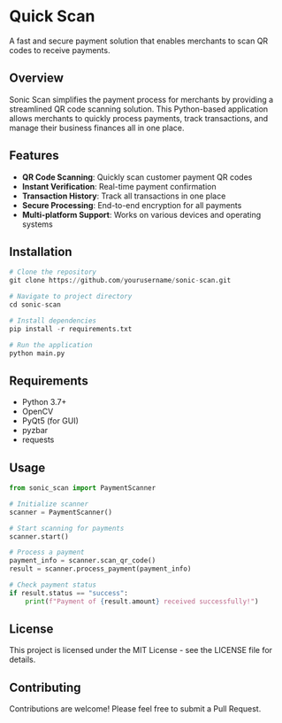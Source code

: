 # Quick Scan

A fast and secure payment solution that enables merchants to scan QR codes to receive payments.

## Overview

Sonic Scan simplifies the payment process for merchants by providing a streamlined QR code scanning solution. This Python-based application allows merchants to quickly process payments, track transactions, and manage their business finances all in one place.

## Features

- **QR Code Scanning**: Quickly scan customer payment QR codes
- **Instant Verification**: Real-time payment confirmation
- **Transaction History**: Track all transactions in one place
- **Secure Processing**: End-to-end encryption for all payments
- **Multi-platform Support**: Works on various devices and operating systems

## Installation

```python
# Clone the repository
git clone https://github.com/yourusername/sonic-scan.git

# Navigate to project directory
cd sonic-scan

# Install dependencies
pip install -r requirements.txt

# Run the application
python main.py
```

## Requirements

- Python 3.7+
- OpenCV
- PyQt5 (for GUI)
- pyzbar
- requests

## Usage

```python
from sonic_scan import PaymentScanner

# Initialize scanner
scanner = PaymentScanner()

# Start scanning for payments
scanner.start()

# Process a payment
payment_info = scanner.scan_qr_code()
result = scanner.process_payment(payment_info)

# Check payment status
if result.status == "success":
    print(f"Payment of {result.amount} received successfully!")
```

## License

This project is licensed under the MIT License - see the LICENSE file for details.

## Contributing

Contributions are welcome! Please feel free to submit a Pull Request.
